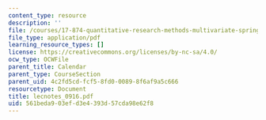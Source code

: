 ```yaml
---
content_type: resource
description: ''
file: /courses/17-874-quantitative-research-methods-multivariate-spring-2004/561beda903efd3e4393d57cda98e62f8_lecnotes_0916.pdf
file_type: application/pdf
learning_resource_types: []
license: https://creativecommons.org/licenses/by-nc-sa/4.0/
ocw_type: OCWFile
parent_title: Calendar
parent_type: CourseSection
parent_uid: 4c2fd5cd-fcf5-8fd0-0089-8f6af9a5c666
resourcetype: Document
title: lecnotes_0916.pdf
uid: 561beda9-03ef-d3e4-393d-57cda98e62f8
---
```

